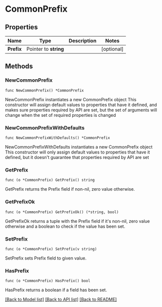 # CommonPrefix

## Properties

Name | Type | Description | Notes
------------ | ------------- | ------------- | -------------
**Prefix** | Pointer to **string** |  | [optional] 

## Methods

### NewCommonPrefix

`func NewCommonPrefix() *CommonPrefix`

NewCommonPrefix instantiates a new CommonPrefix object
This constructor will assign default values to properties that have it defined,
and makes sure properties required by API are set, but the set of arguments
will change when the set of required properties is changed

### NewCommonPrefixWithDefaults

`func NewCommonPrefixWithDefaults() *CommonPrefix`

NewCommonPrefixWithDefaults instantiates a new CommonPrefix object
This constructor will only assign default values to properties that have it defined,
but it doesn't guarantee that properties required by API are set

### GetPrefix

`func (o *CommonPrefix) GetPrefix() string`

GetPrefix returns the Prefix field if non-nil, zero value otherwise.

### GetPrefixOk

`func (o *CommonPrefix) GetPrefixOk() (*string, bool)`

GetPrefixOk returns a tuple with the Prefix field if it's non-nil, zero value otherwise
and a boolean to check if the value has been set.

### SetPrefix

`func (o *CommonPrefix) SetPrefix(v string)`

SetPrefix sets Prefix field to given value.

### HasPrefix

`func (o *CommonPrefix) HasPrefix() bool`

HasPrefix returns a boolean if a field has been set.


[[Back to Model list]](../README.md#documentation-for-models) [[Back to API list]](../README.md#documentation-for-api-endpoints) [[Back to README]](../README.md)


